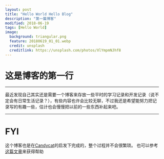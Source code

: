 ```yaml
---
layout: post
title: "Hello World Hello Blog"
description: "第一篇博客"
modified: 2018-06-19
tags: [Hello World]
image:
  background: triangular.png
  feature: 20180619_01_01.webp
  credit: unsplash
  creditlink: https://unsplash.com/photos/XlYmpmNJhf8
---
```


# 这是博客的第一行

---
最近发现自己其实还是需要一个博客来存放一些平时的学习记录和开发记录（说不定会有日常生活记录？），有些内容也许会比较无聊，不过我还是希望能努力把记录写的有趣一些，估计也会慢慢把以前的一些东西补起来吧。

---

# FYI

这个博客也是在[Candycat](http://candycat1992.github.io/2016/03/02/hello-blog/)的启发下完成的，整个过程并不会很繁琐。
也可以参考[这篇文章](http://cenalulu.github.io/jekyll/how-to-build-a-blog-using-jekyll-markdown/)来获得帮助